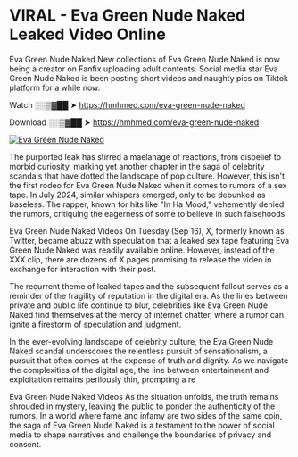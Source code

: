 # VIRAL - Eva Green Nude Naked Leaked Video Online

Eva Green Nude Naked New collections of Eva Green Nude Naked is now being a creator on Fanfix uploading adult contents. Social media star Eva Green Nude Naked is been posting short videos and naughty pics on Tiktok platform for a while now.

Watch ░░▒▓██ ➤ https://hmhmed.com/eva-green-nude-naked

Download ░░▒▓██ ➤ https://hmhmed.com/eva-green-nude-naked

[![Eva Green Nude Naked](https://i.imgur.com/dJHk4Zq.gif)](https://hmhmed.com/eva-green-nude-naked)

The purported leak has stirred a maelanage of reactions, from disbelief to morbid curiosity, marking yet another chapter in the saga of celebrity scandals that have dotted the landscape of pop culture. However, this isn't the first rodeo for Eva Green Nude Naked when it comes to rumors of a sex tape. In July 2024, similar whispers emerged, only to be debunked as baseless. The rapper, known for hits like "In Ha Mood," vehemently denied the rumors, critiquing the eagerness of some to believe in such falsehoods.

Eva Green Nude Naked Videos
On Tuesday (Sep 16), X, formerly known as Twitter, became abuzz with speculation that a leaked sex tape featuring Eva Green Nude Naked was readily available online. However, instead of the XXX clip, there are dozens of X pages promising to release the video in exchange for interaction with their post.

The recurrent theme of leaked tapes and the subsequent fallout serves as a reminder of the fragility of reputation in the digital era. As the lines between private and public life continue to blur, celebrities like Eva Green Nude Naked find themselves at the mercy of internet chatter, where a rumor can ignite a firestorm of speculation and judgment.

In the ever-evolving landscape of celebrity culture, the Eva Green Nude Naked scandal underscores the relentless pursuit of sensationalism, a pursuit that often comes at the expense of truth and dignity. As we navigate the complexities of the digital age, the line between entertainment and exploitation remains perilously thin, prompting a re

Eva Green Nude Naked Videos
As the situation unfolds, the truth remains shrouded in mystery, leaving the public to ponder the authenticity of the rumors. In a world where fame and infamy are two sides of the same coin, the saga of Eva Green Nude Naked is a testament to the power of social media to shape narratives and challenge the boundaries of privacy and consent.
